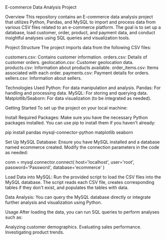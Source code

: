 E-commerce Data Analysis Project

Overview
  This repository contains an E-commerce data analysis project that utilizes Python, Pandas, and MySQL to import and process data from various CSV files related to an e-commerce platform. The goal is to set up a database, load customer, order, product, and payment data, and conduct insightful analyses using SQL queries and visualization tools.

Project Structure
The project imports data from the following CSV files:

  customers.csv: Contains customer information.
  orders.csv: Details of customer orders.
  geolocation.csv: Customer geolocation data.
  products.csv: Information about products available.
  order_items.csv: Items associated with each order.
  payments.csv: Payment details for orders.
  sellers.csv: Information about sellers.

Technologies Used
  Python: For data manipulation and analysis.
  Pandas: For handling and processing data.
  MySQL: For storing and querying data.
  Matplotlib/Seaborn: For data visualization (to be integrated as needed).

Getting Started
  To set up the project on your local machine:

Install Required Packages:
  Make sure you have the necessary Python packages installed. You can use pip to install them if you haven't already:

  pip install pandas mysql-connector-python matplotlib seaborn

Set Up MySQL Database:
  Ensure you have MySQL installed and a database named ecommerce created. Modify the connection parameters in the code as needed:

conn = mysql.connector.connect(
    host='localhost',
    user='root',
    password='Password',
    database='ecommerce'
)

Load Data into MySQL:
  Run the provided script to load the CSV files into the MySQL database. The script reads each CSV file, creates corresponding tables if they don't exist, and populates the tables with data.

Data Analysis:
  You can query the MySQL database directly or integrate further analysis and visualization using Python.

Usage
  After loading the data, you can run SQL queries to perform analyses such as:

Analyzing customer demographics.
Evaluating sales performance.
Investigating product trends.
